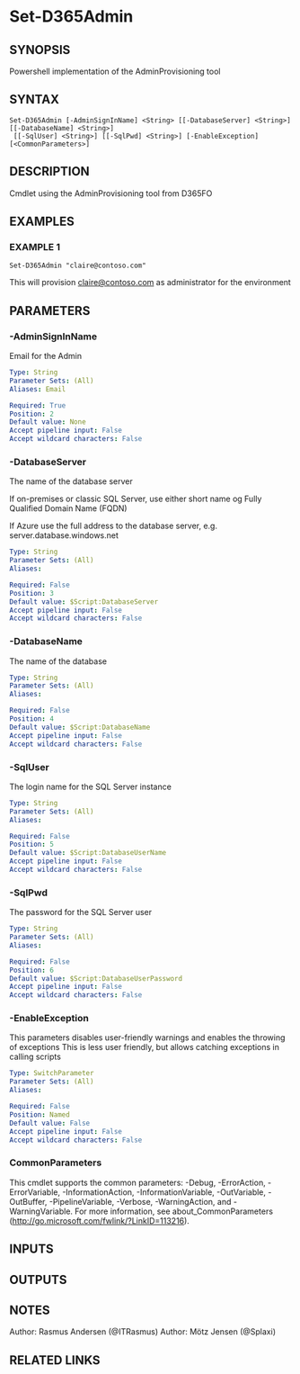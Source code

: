 ﻿---
external help file: d365fo.tools-help.xml
Module Name: d365fo.tools
online version:
schema: 2.0.0
---

# Set-D365Admin

## SYNOPSIS
Powershell implementation of the AdminProvisioning tool

## SYNTAX

```
Set-D365Admin [-AdminSignInName] <String> [[-DatabaseServer] <String>] [[-DatabaseName] <String>]
 [[-SqlUser] <String>] [[-SqlPwd] <String>] [-EnableException] [<CommonParameters>]
```

## DESCRIPTION
Cmdlet using the AdminProvisioning tool from D365FO

## EXAMPLES

### EXAMPLE 1
```
Set-D365Admin "claire@contoso.com"
```

This will provision claire@contoso.com as administrator for the environment

## PARAMETERS

### -AdminSignInName
Email for the Admin

```yaml
Type: String
Parameter Sets: (All)
Aliases: Email

Required: True
Position: 2
Default value: None
Accept pipeline input: False
Accept wildcard characters: False
```

### -DatabaseServer
The name of the database server

If on-premises or classic SQL Server, use either short name og Fully Qualified Domain Name (FQDN)

If Azure use the full address to the database server, e.g.
server.database.windows.net

```yaml
Type: String
Parameter Sets: (All)
Aliases:

Required: False
Position: 3
Default value: $Script:DatabaseServer
Accept pipeline input: False
Accept wildcard characters: False
```

### -DatabaseName
The name of the database

```yaml
Type: String
Parameter Sets: (All)
Aliases:

Required: False
Position: 4
Default value: $Script:DatabaseName
Accept pipeline input: False
Accept wildcard characters: False
```

### -SqlUser
The login name for the SQL Server instance

```yaml
Type: String
Parameter Sets: (All)
Aliases:

Required: False
Position: 5
Default value: $Script:DatabaseUserName
Accept pipeline input: False
Accept wildcard characters: False
```

### -SqlPwd
The password for the SQL Server user

```yaml
Type: String
Parameter Sets: (All)
Aliases:

Required: False
Position: 6
Default value: $Script:DatabaseUserPassword
Accept pipeline input: False
Accept wildcard characters: False
```

### -EnableException
This parameters disables user-friendly warnings and enables the throwing of exceptions
This is less user friendly, but allows catching exceptions in calling scripts

```yaml
Type: SwitchParameter
Parameter Sets: (All)
Aliases:

Required: False
Position: Named
Default value: False
Accept pipeline input: False
Accept wildcard characters: False
```

### CommonParameters
This cmdlet supports the common parameters: -Debug, -ErrorAction, -ErrorVariable, -InformationAction, -InformationVariable, -OutVariable, -OutBuffer, -PipelineVariable, -Verbose, -WarningAction, and -WarningVariable.
For more information, see about_CommonParameters (http://go.microsoft.com/fwlink/?LinkID=113216).

## INPUTS

## OUTPUTS

## NOTES
Author: Rasmus Andersen (@ITRasmus)
Author: Mötz Jensen (@Splaxi)

## RELATED LINKS
